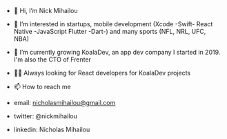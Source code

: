 - 👋 Hi, I’m Nick Mihailou 
- 👀 I’m interested in startups, mobile development (Xcode -Swift- React Native -JavaScript Flutter -Dart-) and many sports (NFL, NRL, UFC, NBA)
- 🐨 I’m currently growing KoalaDev, an app dev company I started in 2019. I'm also the CTO of Frenter
- 🧑‍💻 Always looking for React developers for KoalaDev projects 
- 📫 How to reach me 

- email: nicholasmihailou@gmail.com
- twitter: @nickmihailou
- linkedin: Nicholas Mihailou

<!---
NickPMAUS/NickPMAUS is a ✨ special ✨ repository because its `README.md` (this file) appears on your GitHub profile.
You can click the Preview link to take a look at your changes.
--->
